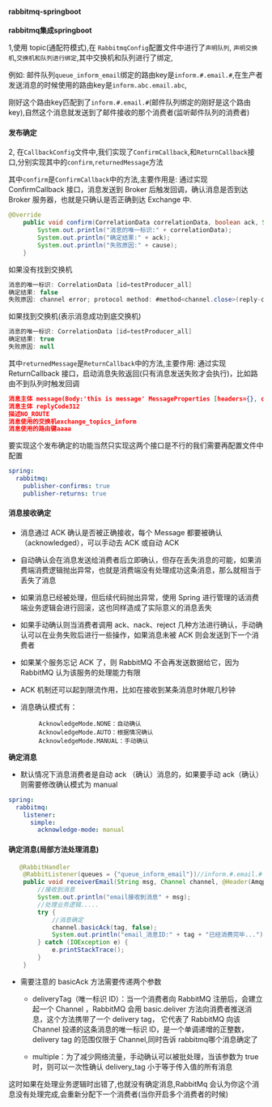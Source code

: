#### rabbitmq-springboot

**rabbitmq集成springboot**

1,使用 topic(通配符模式),在 `RabbitmqConfig`配置文件中进行了`声明队列`,  `声明交换机`,`交换机和队列进行绑定`,其中交换机和队列进行了绑定,

例如: 邮件队列`queue_inform_email`绑定的路由key是`inform.#.email.#`,在生产者发送消息的时候使用的路由key是`inform.abc.email.abc`,

刚好这个路由key匹配到了`inform.#.email.#`(邮件队列绑定的刚好是这个路由key),自然这个消息就发送到了邮件接收的那个消费者(监听邮件队列的消费者)

#### 发布确定

2, 在`CallbackConfig`文件中,我们实现了`ConfirmCallback`,和`ReturnCallback`接口,分别实现其中的`confirm`,`returnedMessage`方法

其中`confirm`是`ConfirmCallback`中的方法,主要作用是: 通过实现 ConfirmCallback 接口，消息发送到 Broker 后触发回调，确认消息是否到达 Broker 服务器，也就是只确认是否正确到达 Exchange 中.

```java
@Override
    public void confirm(CorrelationData correlationData, boolean ack, String cause) {
        System.out.println("消息的唯一标识:" + correlationData);
        System.out.println("确定结果:" + ack);
        System.out.println("失败原因:" + cause);
    }
```
如果没有找到交换机

```java
消息的唯一标识: CorrelationData [id=testProducer_all]
确定结果: false
失败原因: channel error; protocol method: #method<channel.close>(reply-code=404, reply-text=NOT_FOUND - no exchange 'exchange_topics_inform' in vhost '/', class-id=60, method-id=40)
```
如果找到交换机(表示消息成功到底交换机)

```java
消息的唯一标识: CorrelationData [id=testProducer_all]
确定结果: true
失败原因: null
```

其中`returnedMessage`是`ReturnCallback`中的方法,主要作用: 通过实现 ReturnCallback 接口，启动消息失败返回(只有消息发送失败才会执行)，比如路由不到队列时触发回调

```json
消息主体 message(Body:'this is message' MessageProperties [headers={}, contentType=text/plain, contentEncoding=UTF-8, contentLength=0, receivedDeliveryMode=PERSISTENT, priority=0, deliveryTag=0])
消息主体 replyCode312
描述NO_ROUTE
消息使用的交换机exchange_topics_inform
消息使用的路由键aaaa
```

要实现这个发布确定的功能当然只实现这两个接口是不行的我们需要再配置文件中配置

```yml
spring:
  rabbitmq:
    publisher-confirms: true 
    publisher-returns: true 

```
#### 消息接收确定

* 消息通过 ACK 确认是否被正确接收，每个 Message 都要被确认（acknowledged），可以手动去 ACK 或自动 ACK

* 自动确认会在消息发送给消费者后立即确认，但存在丢失消息的可能，如果消费端消费逻辑抛出异常，也就是消费端没有处理成功这条消息，那么就相当于丢失了消息

* 如果消息已经被处理，但后续代码抛出异常，使用 Spring 进行管理的话消费端业务逻辑会进行回滚，这也同样造成了实际意义的消息丢失

* 如果手动确认则当消费者调用 ack、nack、reject 几种方法进行确认，手动确认可以在业务失败后进行一些操作，如果消息未被 ACK 则会发送到下一个消费者

* 如果某个服务忘记 ACK 了，则 RabbitMQ 不会再发送数据给它，因为 RabbitMQ 认为该服务的处理能力有限

* ACK 机制还可以起到限流作用，比如在接收到某条消息时休眠几秒钟

* 消息确认模式有：

           AcknowledgeMode.NONE：自动确认
           AcknowledgeMode.AUTO：根据情况确认
           AcknowledgeMode.MANUAL：手动确认

**确定消息** 

* 默认情况下消息消费者是自动 ack （确认）消息的，如果要手动 ack（确认）则需要修改确认模式为 manual  

```yml
spring:
  rabbitmq:
    listener:
      simple:
        acknowledge-mode: manual

```

#### 确定消息(局部方法处理消息)

```java
   @RabbitHandler
    @RabbitListener(queues = {"queue_inform_email"})//inform.#.email.#
    public void receiverEmail(String msg, Channel channel, @Header(AmqpHeaders.DELIVERY_TAG) long tag) {
        //接收到消息
        System.out.println("email接收到消息" + msg);
        //处理业务逻辑.....
        try {
            //消息确定
            channel.basicAck(tag, false);
            System.out.println("email_消息ID:" + tag + "已经消费完毕..."); 
        } catch (IOException e) {
            e.printStackTrace();
        }
    }
```

* 需要注意的 basicAck 方法需要传递两个参数

    * deliveryTag（唯一标识 ID）：当一个消费者向 RabbitMQ 注册后，会建立起一个 Channel ，RabbitMQ 会用 basic.deliver 方法向消费者推送消息，这个方法携带了一个 delivery tag， 它代表了 RabbitMQ 向该 Channel 投递的这条消息的唯一标识 ID，是一个单调递增的正整数，delivery tag 的范围仅限于 Channel,同时告诉 rabbitmq哪个消息确定了
      
    * multiple：为了减少网络流量，手动确认可以被批处理，当该参数为 true 时，则可以一次性确认 delivery_tag 小于等于传入值的所有消息
      
这时如果在处理业务逻辑时出错了,也就没有确定消息,RabbitMq 会认为你这个消息没有处理完成,会重新分配下一个消费者(当你开启多个消费者的时候)    

